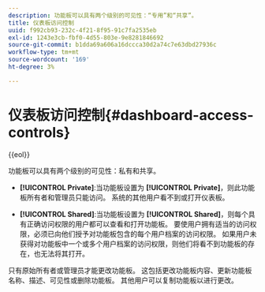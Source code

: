 ```yaml
---
description: 功能板可以具有两个级别的可见性：“专用”和“共享”。
title: 仪表板访问控制
uuid: f992cb93-232c-4f21-8f95-91c7fa2535eb
exl-id: 1243e3cb-fbf0-4d55-803e-9e8281846692
source-git-commit: b1dda69a606a16dccca30d2a74c7e63dbd27936c
workflow-type: tm+mt
source-wordcount: '169'
ht-degree: 3%

---
```


# 仪表板访问控制{#dashboard-access-controls}

{{eol}}

功能板可以具有两个级别的可见性：私有和共享。

* **[!UICONTROL Private]**:当功能板设置为 **[!UICONTROL Private]**，则此功能板所有者和管理员只能访问。 系统的其他用户看不到或打开仪表板。

* **[!UICONTROL Shared]**:当功能板设置为 **[!UICONTROL Shared]**，则每个具有正确访问权限的用户都可以查看和打开功能板。 要使用户拥有适当的访问权限，必须已向他们授予对功能板包含的每个用户档案的访问权限。 如果用户未获得对功能板中一个或多个用户档案的访问权限，则他们将看不到功能板的存在，也无法将其打开。

只有原始所有者或管理员才能更改功能板。 这包括更改功能板内容、更新功能板名称、描述、可见性或删除功能板。 其他用户可以复制功能板以进行更改。
